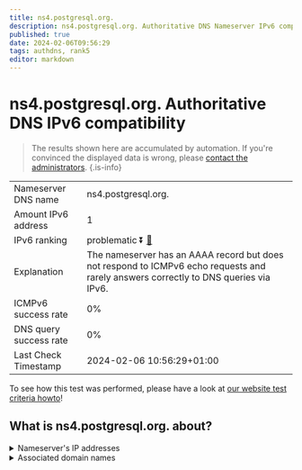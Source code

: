 ```yaml
---
title: ns4.postgresql.org.
description: ns4.postgresql.org. Authoritative DNS Nameserver IPv6 compatibility
published: true
date: 2024-02-06T09:56:29
tags: authdns, rank5
editor: markdown
---
```


# ns4.postgresql.org. Authoritative DNS IPv6 compatibility

> The results shown here are accumulated by automation. If you're convinced the displayed data is wrong, please [contact the administrators](/howto/chat). 
{.is-info}




|   |   |
| - | - |
| Nameserver DNS name | ns4.postgresql.org.
| Amount IPv6 address | 1
| IPv6 ranking | problematic :arrow_double_down: [🔗](/howto/ranking) |
| Explanation | The nameserver has an AAAA record but does not respond to ICMPv6 echo requests and rarely answers correctly to DNS queries via IPv6. |
| ICMPv6 success rate | 0%|
| DNS query success rate | 0% |
| Last Check Timestamp | 2024-02-06 10:56:29+01:00 |

To see how this test was performed, please have a look at [our website test criteria howto](/howto/testcriteria/authdns)!


## What is ns4.postgresql.org. about?




<details>
<summary>Nameserver's IP addresses</summary>

2a02:c0:301:0:ffff::35

</details>



<details>
<summary>Associated domain names</summary>

www.postgresql.org

</details>

